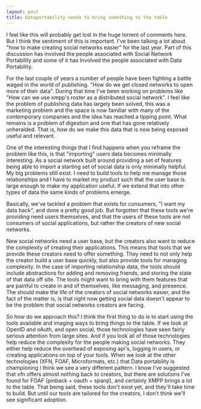 ```yaml
---
layout: post
title: Dataportability needs to bring something to the table
---
```


I feel like this will probably get lost in the huge torrent of comments here. But I think the sentiment of this is important. I've been talking a lot about "how to make creating social networks easier" for the last year. Part of this discussion has involved the people associated with Social Network Portability and some of it has Involved the people associated with Data Portability.

For the last couple of years a number of people have been fighting a battle waged in the world of publishing. "How do we get closed networks to open more of their data". During that time I've been working on problems like "How can we use xmpp's roster as a distributed social network". I feel like the problem of publishing data has largely been solved, this was a marketing problem and the space is now familiar with many of the contemporary companies and the idea has reached a tipping point. What remains is a problem of digestion and one that has gone relatively unheralded. That is, how do we make this data that is now being exposed useful and relevant.

One of the interesting things that I find happens when you reframe the problem like this, is that "importing" users data becomes minimally interesting. As a social network built around providing a set of features being able to import a starting set of social data is only minimally helpful. My big problems still exist. I need to build tools to help me manage those relationships and I have to market my product such that the user base is large enough to make my application useful. If we extend that into other types of data the same kinds of problems emerge.

Basically, we've tackled a problem that exists for consumers, "I want my data back", and done a pretty good job. But forgotten that these tools we're providing need users themselves, and that the users of these tools are not consumers of social applications, but rather the creators of new social networks.

New social networks need a user base, but the creators also want to reduce the complexity of creating their applications. This means that tools that we provide these creators need to offer something. They need to not only help the creator build a user base quickly, but also provide tools for managing complexity. In the case of importing relationship data, the tools should include abstractions for adding and removing friends, and storing the state of that data off site. The tools might want to bring with them features that are painful to create in and of themselves, like messaging, and presence. The should make the life of the creators of social networks easier, and the fact of the matter is, is that right now getting social data doesn't appear to be the problem that social networks creators are facing.

So how do we approach this? I think the first thing to do is to start using the tools available and imaging ways to bring things to the table. If we look at OpenID and oAuth, and open social, those technologies have seen fairly serious attention from large sites. And if you look all of those technologies help reduce the complexity for the people making social networks. They either help reduce the overhead of exposing api's, logging in users, or creating applications on top of your tools. When we look at the other technologies (XFN, FOAF, Microformats, etc.) that Data portability is championing I think we see a very different pattern. I know I've suggested that xfn offers almost nothing back to creators, but there are solutions I've found for FOAF (pinback + oauth + sparql), and certainly XMPP brings a lot to the table. That being said, these tools don't exist yet, and they'll take time to build. But until our tools are tailored for the creators, I don't think we'll see significant adoption.
